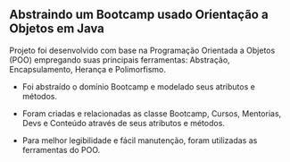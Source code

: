 ## Abstraindo um Bootcamp usado Orientação a Objetos em Java



Projeto foi desenvolvido com base na Programação Orientada a Objetos (POO) empregando suas principais ferramentas: Abstração, Encapsulamento, Herança e Polimorfismo.

* Foi abstraído o domínio Bootcamp e modelado seus atributos e métodos.

* Foram criadas e relacionadas as classe Bootcamp, Cursos, Mentorias, Devs e Conteúdo através de seus atributos e métodos.

* Para melhor legibilidade e fácil manutenção, foram utilizadas as ferramentas do POO.

  